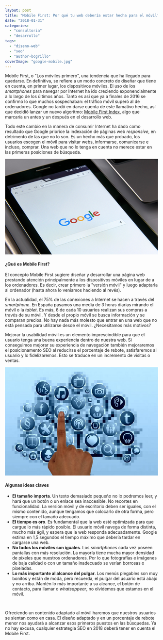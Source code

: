 ```yaml
---
layout: post
title: "Mobile First: Por qué tu web debería estar hecha para el móvil"
date: "2018-01-31"
categories: 
  - "consultoria"
  - "desarrollo"
tags: 
  - "diseno-web"
  - "seo"
  - "author-bcgrillo"
coverImage: "google-mobile.jpg"
---
```


Mobile First, o "Los móviles primero", una tendencia que ha llegado para quedarse. En definitiva, se refiere a un modo concreto de diseñar que tiene en cuenta, en primer lugar, los dispositivos móviles. El uso de los _smartphones_ para navegar por Internet ha ido creciendo exponencialmente a lo largo de los últimos años. Tanto es así que ya a finales de 2016 se confirmó lo que muchos sospechaban: el tráfico móvil superó al de ordenadores. Google no tardó en darse cuenta de este llamativo hecho, así que decidió lanzar un nuevo algoritmo: [Mobile First Index](https://webmasters.googleblog.com/2016/11/mobile-first-indexing.html), algo que marcaría un antes y un después en el desarrollo web.

Todo este cambio en la manera de consumir Internet ha dado como resultado que Google priorice la indexación de páginas web _responsive_, en detrimento de las que no lo son. Es un hecho más que probado, los usuarios escogen el móvil para visitar webs, informarse, comunicarse e incluso, comprar. Una web que no lo tenga en cuenta no merece estar en las primeras posiciones de búsqueda.

![Mobile First](/images/google-mobile.jpg)

#### ¿Qué es Mobile First?

El concepto Mobile First sugiere diseñar y desarrollar una página web prestando atención principalmente a los dispositivos móviles en lugar de a los ordenadores. Es decir, crear primero la "versión móvil" y luego adaptarla al ordenador (hasta ahora lo veníamos haciendo al revés).

En la actualidad, el 75% de las conexiones a Internet se hacen a través del _smartphone_. En España pasamos una media de 3 horas diarias mirando el móvil o la _tablet_. Es más, 6 de cada 10 usuarios realizan sus compras a través de su móvil. Y desde el propio móvil se busca información y se comparan precios. No hay nada más molesto que entrar en una web que no está pensada para utilizarse desde el móvil. ¿Necesitamos más motivos?

Mejorar la usabilidad móvil es un elemento imprescindible para que el usuario tenga una buena experiencia dentro de nuestra web. Si conseguimos mejorar su experiencia de navegación también mejoraremos el posicionamento SEO al reducirse el porcentaje de rebote, satisfaremos al usuario y lo fidelizaremos. Esto se traduce en un incremento de visitas o ventas.

![](/images/finger-769300_1920-970x687.jpg)

#### Algunas ideas claves

- **El tamaño importa**. Un texto demasiado pequeño no lo podremos leer, y hará que un botón o un enlace sea inaccesible. No recortes en funcionalidad. La versión móvil y de escritorio deben ser iguales, con el mismo contenido, aunque tengamos que colocarlo de otra forma, pero siempre con el tamaño adecuado.
- **El tiempo es oro**. Es fundamental que la web esté optimizada para que cargue lo más rápido posible. El usuario móvil navega de forma distinta, mucho más ágil, y espera que la web responda adecuadamente. Google estima en 1,5 segundos el tiempo máximo que debería tardar en cargarse una web.
- **No todos los móviles son iguales**. Los _smartphones_ cada vez poseen pantallas con más resolución. La mayoría tiene mucha mayor densidad de píxeles que nuestros ordenadores. Por lo que fotografías e imágenes de baja calidad o con un tamaño inadecuado se verían borrosas o pixeladas.
- **Lo más importante al alcance del pulgar**. Los menús plegables son muy bonitos y están de moda, pero recuerda, el pulgar del usuario está abajo y no arriba. Mantén lo más importante a su alcance, el botón de contacto, para llamar o _whatsappear_, no olvidemos que estamos en el móvil.

 

Ofreciendo un contenido adaptado al móvil haremos que nuestros usuarios se sientan como en casa. El diseño adaptado y en un porcentaje de rebote menor nos ayudará a alcanzar esos primeros puestos en las búsquedas. Ya no hay excusa, cualquier estrategia SEO en 2018 deberá tener en cuenta el Mobile First.
